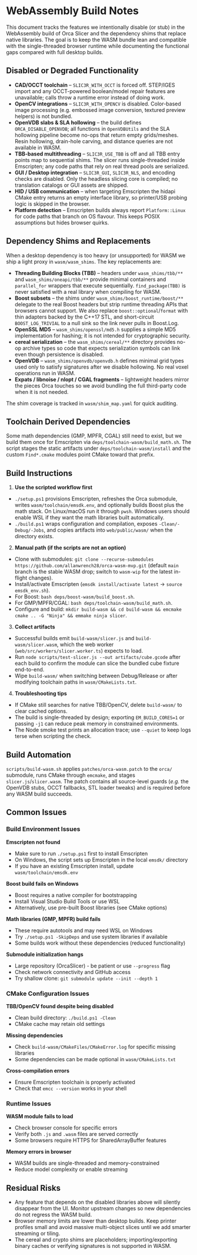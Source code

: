 # WebAssembly Build Notes

This document tracks the features we intentionally disable (or stub) in the WebAssembly
build of Orca Slicer and the dependency shims that replace native libraries. The goal is
to keep the WASM bundle lean and compatible with the single-threaded browser runtime
while documenting the functional gaps compared with full desktop builds.

## Disabled or Degraded Functionality

- **CAD/OCCT toolchain** – `SLIC3R_WITH_OCCT` is forced off. STEP/IGES import and any
  OCCT-powered boolean/model repair features are unavailable; calls throw a runtime
  error instead of doing work.
- **OpenCV integrations** – `SLIC3R_WITH_OPENCV` is disabled. Color-based image
  processing (e.g. embossed image conversion, textured preview helpers) is not bundled.
- **OpenVDB slabs & SLA hollowing** – the build defines `ORCA_DISABLE_OPENVDB`; all
  functions in `OpenVDBUtils` and the SLA hollowing pipeline become no-ops that return
  empty grids/meshes. Resin hollowing, drain-hole carving, and distance queries are not
  available in WASM.
- **TBB-based multithreading** – `SLIC3R_USE_TBB` is off and all TBB entry points map to
  sequential shims. The slicer runs single-threaded inside Emscripten; any code paths
  that rely on real thread pools are serialized.
- **GUI / Desktop integration** – `SLIC3R_GUI`, `SLIC3R_NLS`, and encoding checks are
  disabled. Only the headless slicing core is compiled; no translation catalogs or GUI
  assets are shipped.
- **HID / USB communication** – when targeting Emscripten the hidapi CMake entry returns
  an empty interface library, so printer/USB probing logic is skipped in the browser.
- **Platform detection** – Emscripten builds always report `Platform::Linux` for code
  paths that branch on OS flavour. This keeps POSIX assumptions but hides browser quirks.

## Dependency Shims and Replacements

When a desktop dependency is too heavy (or unsupported) for WASM we ship a light proxy in
`wasm/wasm_shims`. The key replacements are:

- **Threading Building Blocks (TBB)** – headers under `wasm_shims/tbb/**` and
  `wasm_shims/oneapi/tbb/**` provide minimal containers and `parallel_for` wrappers that
  execute sequentially. `find_package(TBB)` is never satisfied with a real library when
  compiling for WASM.
- **Boost subsets** – the shims under `wasm_shims/boost_runtime/boost/**` delegate to the
  real Boost headers but strip runtime threading APIs that browsers cannot support. We
  also replace `boost::optional`/`format` with thin adapters backed by the C++17 STL, and
  short-circuit `BOOST_LOG_TRIVIAL` to a null sink so the link never pulls in Boost.Log.
- **OpenSSL MD5** – `wasm_shims/openssl/md5.h` supplies a simple MD5 implementation for
  hashing; it is not intended for cryptographic security.
- **cereal serialization** – the `wasm_shims/cereal/**` directory provides no-op archive
  types so code that expects serialization symbols can link even though persistence is
  disabled.
- **OpenVDB** – `wasm_shims/openvdb/openvdb.h` defines minimal grid types used only to
  satisfy signatures after we disable hollowing. No real voxel operations run in WASM.
- **Expats / libnoise / nlopt / CGAL fragments** – lightweight headers mirror the pieces
  Orca touches so we avoid bundling the full third-party code when it is not needed.

The shim coverage is tracked in `wasm/shim_map.yaml` for quick auditing.

## Toolchain Derived Dependencies

Some math dependencies (GMP, MPFR, CGAL) still need to exist, but we build them once for
Emscripten via `deps/toolchain-wasm/build_math.sh`. The script stages the static
artifacts under `deps/toolchain-wasm/install` and the custom `Find*.cmake` modules point
CMake toward that prefix.

## Build Instructions

1. **Use the scripted workflow first**
  - `./setup.ps1` provisions Emscripten, refreshes the Orca submodule, writes `wasm/toolchain/emsdk.env`, and optionally builds Boost plus the math stack. On Linux/macOS run it through `pwsh`. Windows users should enable WSL if they want the math libraries built automatically.
  - `./build.ps1` wraps configuration and compilation, exposes `-Clean/-Debug/-Jobs`, and copies artifacts into `web/public/wasm/` when the directory exists.

2. **Manual path (if the scripts are not an option)**
  - Clone with submodules: `git clone --recurse-submodules https://github.com/allanwrench28/orca-wasm-mvp.git` (default `main` branch is the stable WASM drop; switch to `wasm-wip` for the latest in-flight changes).
  - Install/activate Emscripten (`emsdk install/activate latest` → `source emsdk_env.sh`).
  - For Boost: `bash deps/boost-wasm/build_boost.sh`.
  - For GMP/MPFR/CGAL: `bash deps/toolchain-wasm/build_math.sh`.
  - Configure and build: `mkdir build-wasm && cd build-wasm && emcmake cmake .. -G "Ninja" && emmake ninja slicer`.

3. **Collect artifacts**
  - Successful builds emit `build-wasm/slicer.js` and `build-wasm/slicer.wasm`, which the web worker (`web/src/workers/slicer.worker.ts`) expects to load.
  - Run `node scripts/test-slicer.js --out artifacts/cube.gcode` after each build to confirm the module can slice the bundled cube fixture end-to-end.
  - Wipe `build-wasm/` when switching between Debug/Release or after modifying toolchain paths in `wasm/CMakeLists.txt`.

4. **Troubleshooting tips**
  - If CMake still searches for native TBB/OpenCV, delete `build-wasm/` to clear cached options.
  - The build is single-threaded by design; exporting `EM_BUILD_CORES=1` or passing `-j1` can reduce peak memory in constrained environments.
  - The Node smoke test prints an allocation trace; use `--quiet` to keep logs terse when scripting the check.

## Build Automation

`scripts/build-wasm.sh` applies `patches/orca-wasm.patch` to the `orca/` submodule, runs
CMake through `emcmake`, and stages `slicer.js`/`slicer.wasm`. The patch contains all
source-level guards (_e.g._ the OpenVDB stubs, OCCT fallbacks, STL loader tweaks) and is
required before any WASM build succeeds.

## Common Issues

### Build Environment Issues

**Emscripten not found**
- Make sure to run `./setup.ps1` first to install Emscripten
- On Windows, the script sets up Emscripten in the local `emsdk/` directory
- If you have an existing Emscripten install, update `wasm/toolchain/emsdk.env`

**Boost build fails on Windows**
- Boost requires a native compiler for bootstrapping
- Install Visual Studio Build Tools or use WSL
- Alternatively, use pre-built Boost libraries (see CMake options)

**Math libraries (GMP, MPFR) build fails**
- These require autotools and may need WSL on Windows
- Try `./setup.ps1 -SkipDeps` and use system libraries if available
- Some builds work without these dependencies (reduced functionality)

**Submodule initialization hangs**
- Large repository (OrcaSlicer) - be patient or use `--progress` flag
- Check network connectivity and GitHub access
- Try shallow clone: `git submodule update --init --depth 1`

### CMake Configuration Issues

**TBB/OpenCV found despite being disabled**
- Clean build directory: `./build.ps1 -Clean`
- CMake cache may retain old settings

**Missing dependencies**
- Check `build-wasm/CMakeFiles/CMakeError.log` for specific missing libraries
- Some dependencies can be made optional in `wasm/CMakeLists.txt`

**Cross-compilation errors**
- Ensure Emscripten toolchain is properly activated
- Check that `emcc --version` works in your shell

### Runtime Issues

**WASM module fails to load**
- Check browser console for specific errors
- Verify both `.js` and `.wasm` files are served correctly
- Some browsers require HTTPS for SharedArrayBuffer features

**Memory errors in browser**
- WASM builds are single-threaded and memory-constrained
- Reduce model complexity or enable streaming

## Residual Risks

- Any feature that depends on the disabled libraries above will silently disappear from
  the UI. Monitor upstream changes so new dependencies do not regress the WASM build.
- Browser memory limits are lower than desktop builds. Keep printer profiles small and
  avoid massive multi-object slices until we add smarter streaming or tiling.
- The cereal and crypto shims are placeholders; importing/exporting binary caches or
  verifying signatures is not supported in WASM.
